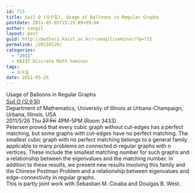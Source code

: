 ```yaml
---
id: 715
title: Suil O (오수일), Usage of Balloons in Regular Graphs
postdate: 2011-05-05T15:25:09+09:00
author: sangil
layout: post
guid: http://mathsci.kaist.ac.kr/~sangil/seminar/?p=715
permalink: /20110526/
categories:
  - "2011"
  - KAIST Discrete Math Seminar
tags:
  - 오수일
date: 2011-05-26
---
```

<div class="talk">
  Usage of Balloons in Regular Graphs
</div>

<div class="speaker">
  <a href="http://www.math.uiuc.edu/~suilo2/">Suil O (오수일)</a><br /> Department of Mathematics, University of Illinois at Urbana-Champaign, Urbana, Illinois, USA
</div>

<div class="date">
  2011/5/26 Thu <del datetime="2011-05-16T21:55:34+00:00">27 Fri</del> 4PM-5PM (Room 3433)
</div>

<div class="abstract">
  Petersen proved that every cubic graph without cut-edges has a perfect matching, but some graphs with cut-edges have no perfect matching. The smallest cubic graph with no perfect matching belongs to a general family applicable to many problems on connected d-regular graphs with n vertices. These include the smallest matching number for such graphs and a relationship between the eigenvalues and the matching number. In addition to these results, we present new results involving this family and the Chinese Postman Problem and a relationship between eigenvalues and edge-connectivity in regular graphs.<br /> This is partly joint work with Sebastian M. Cioaba and Doulgas B. West.
</div>